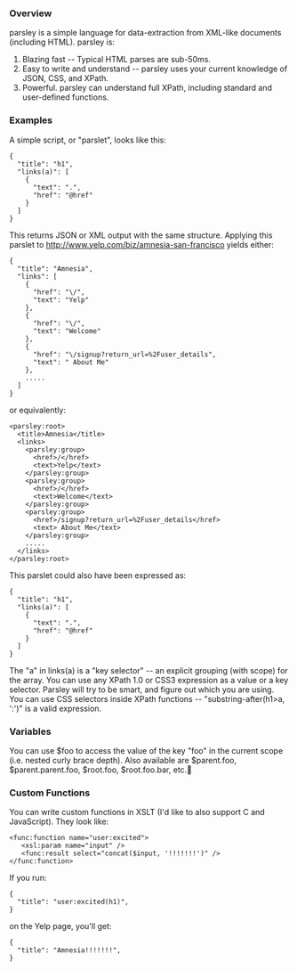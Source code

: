 <h3>Overview<a name="start-readme">&nbsp;</a></h3>

parsley is a simple language for data-extraction from XML-like documents (including HTML).  parsley is:

1. Blazing fast -- Typical HTML parses are sub-50ms.
2. Easy to write and understand -- parsley uses your current knowledge of JSON, CSS, and XPath.
3. Powerful.  parsley can understand full XPath, including standard and user-defined functions.

### Examples

A simple script, or "parslet", looks like this:

    {
      "title": "h1",
      "links(a)": [
        {
          "text": ".",
          "href": "@href"
        }
      ]
    }

This returns JSON or XML output with the same structure.  Applying this parslet to http://www.yelp.com/biz/amnesia-san-francisco yields either:

    {
      "title": "Amnesia",
      "links": [
        {
          "href": "\/",
          "text": "Yelp"
        },
        {
          "href": "\/",
          "text": "Welcome"
        },
        {
          "href": "\/signup?return_url=%2Fuser_details",
          "text": " About Me"
        },
        .....
      ]
    }

or equivalently:
  
    <parsley:root>
      <title>Amnesia</title>
      <links>
        <parsley:group>
          <href>/</href>
          <text>Yelp</text>
        </parsley:group>
        <parsley:group>
          <href>/</href>
          <text>Welcome</text>
        </parsley:group>
        <parsley:group>
          <href>/signup?return_url=%2Fuser_details</href>
          <text> About Me</text>
        </parsley:group>
        .....
      </links>
    </parsley:root>      

This parslet could also have been expressed as:

    {
      "title": "h1",
      "links(a)": [
        {
          "text": ".",
          "href": "@href"
        }
      ]
    }

The "a" in links(a) is a "key selector" -- an explicit grouping (with scope) for the array.  You can use any XPath 1.0 or CSS3 expression as a value or a key selector.  Parsley will try to be smart, and figure out which you are using.  You can use CSS selectors inside XPath functions -- "substring-after(h1>a, ':')" is a valid expression.

### Variables

You can use $foo to access the value of the key "foo" in the current scope (i.e. nested curly brace depth).  Also available are $parent.foo, $parent.parent.foo, $root.foo, $root.foo.bar, etc.

### Custom Functions 

You can write custom functions in XSLT (I'd like to also support C and JavaScript).  They look like:

    <func:function name="user:excited">
       <xsl:param name="input" />
       <func:result select="concat($input, '!!!!!!!')" />
    </func:function>
    
If you run:

    {
      "title": "user:excited(h1)",
    }
    
on the Yelp page, you'll get:

    {
      "title": "Amnesia!!!!!!!",
    }
    